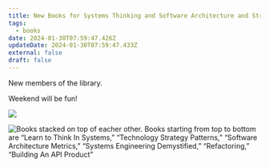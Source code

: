 ```yaml
---
title: New Books for Systems Thinking and Software Architecture and Strategy
tags:
  - books
date: 2024-01-30T07:59:47.426Z
updateDate: 2024-01-30T07:59:47.433Z
external: false
draft: false
---
```

New members of the library.

Weekend will be fun!

![](/images/content/journal/2024-01-30-09.02.24.jpg)

![Books stacked on top of eacher other. Books starting from top to bottom are “Learn to Think In Systems,” “Technology Strategy Patterns,” “Software Architecture Metrics,” “Systems Engineering Demystified,” “Refactoring,” “Building An API Product”](/images/content/journal/2024-01-30-09.02.23.jpg)